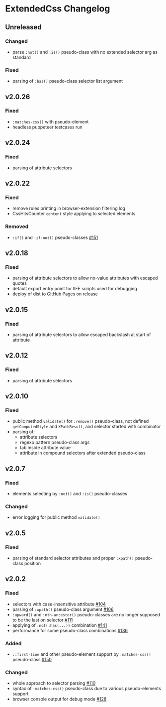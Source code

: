 # ExtendedCss Changelog


## Unreleased

### Changed

- parse `:not()` and `:is()` pseudo-class with no extended selector arg as standard

### Fixed

- parsing of `:has()` pseudo-class selector list argument


## v2.0.26

### Fixed

- `:matches-css()` with pseudo-element
- headless puppeteer testcases run


## v2.0.24

### Fixed

- parsing of attribute selectors


## v2.0.22

### Fixed

- remove rules printing in browser-extension filtering log
- CssHitsCounter `content` style applying to selected elements

### Removed

- `:if()` and `:if-not()` pseudo-classes [#151](https://github.com/AdguardTeam/ExtendedCss/issues/151)


## v2.0.18

### Fixed

- parsing of attribute selectors to allow no-value attributes with escaped quotes
- default export entry point for IIFE scripts used for debugging
- deploy of dist to GitHub Pages on release


## v2.0.15

### Fixed

- parsing of attribute selectors to allow escaped backslash at start of attribute


## v2.0.12

### Fixed

- parsing of attribute selectors


## v2.0.10

### Fixed

- public method `validate()` for `:remove()` pseudo-class, not defined `getComputedStyle` and `XPathResult`, and selector started with combinator
- parsing of:
    - attribute selectors
    - regexp pattern pseudo-class args
    - tab inside attribute value
    - attribute in compound selectors after extended pseudo-class


## v2.0.7

### Fixed

- elements selecting by `:not()` and `:is()` pseudo-classes

### Changed

- error logging for public method `validate()`


## v2.0.5

### Fixed

- parsing of standard selector attributes and proper `:xpath()` pseudo-class position


## v2.0.2

### Fixed

- selectors with case-insensitive attribute [#104](https://github.com/AdguardTeam/ExtendedCss/issues/104)
- parsing of `:xpath()` pseudo-class argument [#106](https://github.com/AdguardTeam/ExtendedCss/issues/106)
- `:upward()` and `:nth-ancestor()` pseudo-classes are no longer supposed to be the last on selector [#111](https://github.com/AdguardTeam/ExtendedCss/issues/111)
- applying of `:not(:has(...))` combination [#141](https://github.com/AdguardTeam/ExtendedCss/issues/141)
- performance for some pseudo-class combinations [#136](https://github.com/AdguardTeam/ExtendedCss/issues/136)

### Added

- `::first-line` and other pseudo-element support by `:matches-css()` pseudo-class [#150](https://github.com/AdguardTeam/ExtendedCss/issues/150)

### Changed

- whole approach to selector parsing [#110](https://github.com/AdguardTeam/ExtendedCss/issues/110)
- syntax of `:matches-css()` pseudo-class due to various pseudo-elements support
- browser console output for debug mode [#128](https://github.com/AdguardTeam/ExtendedCss/issues/128)
